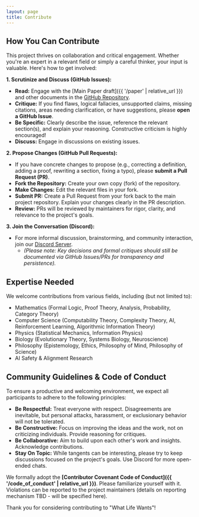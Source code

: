 ```yaml
---
layout: page
title: Contribute
---
```


## How You Can Contribute

This project thrives on collaboration and critical engagement. Whether you're an expert in a relevant field or simply a careful thinker, your input is valuable. Here's how to get involved:

**1. Scrutinize and Discuss (GitHub Issues):**

* **Read:** Engage with the [Main Paper draft]({{ '/paper' | relative_url }}) and other documents in the [GitHub Repository](https://github.com/WhatLifeWants/WhatLifeWants.github.io/).
* **Critique:** If you find flaws, logical fallacies, unsupported claims, missing citations, areas needing clarification, or have suggestions, please **open a GitHub Issue**.
* **Be Specific:** Clearly describe the issue, reference the relevant section(s), and explain your reasoning. Constructive criticism is highly encouraged!
* **Discuss:** Engage in discussions on existing issues.

**2. Propose Changes (GitHub Pull Requests):**

* If you have concrete changes to propose (e.g., correcting a definition, adding a proof, rewriting a section, fixing a typo), please **submit a Pull Request (PR)**.
* **Fork the Repository:** Create your own copy (fork) of the repository.
* **Make Changes:** Edit the relevant files in your fork.
* **Submit PR:** Create a Pull Request from your fork back to the main project repository. Explain your changes clearly in the PR description.
* **Review:** PRs will be reviewed by maintainers for rigor, clarity, and relevance to the project's goals.

**3. Join the Conversation (Discord):**

* For more informal discussion, brainstorming, and community interaction, join our [Discord Server](https://discord.gg/D9EYEjcW).
    * *(Please note: Key decisions and formal critiques should still be documented via GitHub Issues/PRs for transparency and persistence).*

## Expertise Needed

We welcome contributions from various fields, including (but not limited to):

* Mathematics (Formal Logic, Proof Theory, Analysis, Probability, Category Theory)
* Computer Science (Computability Theory, Complexity Theory, AI, Reinforcement Learning, Algorithmic Information Theory)
* Physics (Statistical Mechanics, Information Physics)
* Biology (Evolutionary Theory, Systems Biology, Neuroscience)
* Philosophy (Epistemology, Ethics, Philosophy of Mind, Philosophy of Science)
* AI Safety & Alignment Research

## Community Guidelines & Code of Conduct

To ensure a productive and welcoming environment, we expect all participants to adhere to the following principles:

* **Be Respectful:** Treat everyone with respect. Disagreements are inevitable, but personal attacks, harassment, or exclusionary behavior will not be tolerated.
* **Be Constructive:** Focus on improving the ideas and the work, not on criticizing individuals. Provide reasoning for critiques.
* **Be Collaborative:** Aim to build upon each other's work and insights. Acknowledge contributions.
* **Stay On Topic:** While tangents can be interesting, please try to keep discussions focused on the project's goals. Use Discord for more open-ended chats.

We formally adopt the **[Contributor Covenant Code of Conduct]({{ '/code_of_conduct' | relative_url }})**. Please familiarize yourself with it. Violations can be reported to the project maintainers (details on reporting mechanism TBD - will be specified here).

Thank you for considering contributing to "What Life Wants"!
